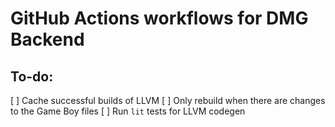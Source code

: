 # GitHub Actions workflows for DMG Backend

## To-do:
[ ] Cache successful builds of LLVM
[ ] Only rebuild when there are changes to the Game Boy files
[ ] Run `lit` tests for LLVM codegen
